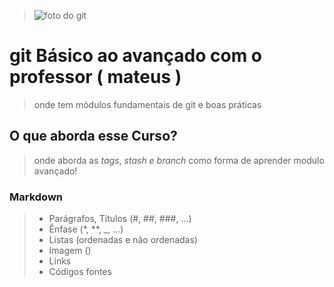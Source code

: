 > ![foto do git](https://www.google.com/imgres?imgurl=https%3A%2F%2Fblog-geek-midia.s3.amazonaws.com%2Fwp-content%2Fuploads%2F2020%2F08%2F06103546%2Fcomandos-git.png&imgrefurl=https%3A%2F%2Fblog.geekhunter.com.br%2Fcomandos-git-mais-utilizados%2F&tbnid=hzJhgZpXgUr8rM&vet=12ahUKEwi4gK_V57v1AhW0DNQKHWPWCPkQMygBegUIARC6AQ..i&docid=ujjUvmVbQMRKGM&w=1000&h=420&itg=1&q=imagem%20git&client=ubuntu&ved=2ahUKEwi4gK_V57v1AhW0DNQKHWPWCPkQMygBegUIARC6AQ)

# git Básico ao avançado com o professor ( mateus )

> onde tem módulos fundamentais de git e boas práticas 

## O que aborda esse Curso?

> onde aborda as _tags_, _stash_ _e_ _branch_ como forma de aprender modulo avançado!


### Markdown

> * Parágrafos, Títulos (#, ##, ###, ...)
> * Ênfase (*, **, _, ...)
> * Listas (ordenadas e não ordenadas)
> * Imagem (![]())
> * Links 
> * Códigos fontes